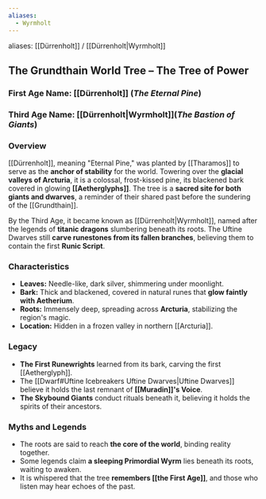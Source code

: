 ```yaml
---
aliases:
  - Wyrmholt
---
```


aliases:  [[Dürrenholt]] / [[Dürrenholt|Wyrmholt]]
## The Grundthain World Tree – The Tree of Power  

### First Age Name: [[Dürrenholt]] (*The Eternal Pine*)  
### Third Age Name: [[Dürrenholt|Wyrmholt]](*The Bastion of Giants*)  

### Overview  
[[Dürrenholt]], meaning "Eternal Pine," was planted by [[Tharamos]] to serve as the **anchor of stability** for the world. Towering over the **glacial valleys of Arcturia**, it is a colossal, frost-kissed pine, its blackened bark covered in glowing **[[Aetherglyphs]]**. The tree is a **sacred site for both giants and dwarves**, a reminder of their shared past before the sundering of the [[Grundthain]].

By the Third Age, it became known as [[Dürrenholt|Wyrmholt]], named after the legends of **titanic dragons** slumbering beneath its roots. The Uftine Dwarves still **carve runestones from its fallen branches**, believing them to contain the first **Runic Script**.

### Characteristics  
- **Leaves:** Needle-like, dark silver, shimmering under moonlight.  
- **Bark:** Thick and blackened, covered in natural runes that **glow faintly with Aetherium**.  
- **Roots:** Immensely deep, spreading across **Arcturia**, stabilizing the region's magic.  
- **Location:** Hidden in a frozen valley in northern [[Arcturia]].  

### Legacy  
- **The First Runewrights** learned from its bark, carving the first [[Aetherglyph]].  
- The [[Dwarf#Uftine Icebreakers Uftine Dwarves|Uftine Dwarves]] believe it holds the last remnant of **[[Muradin]]'s Voice**.  
- **The Skybound Giants** conduct rituals beneath it, believing it holds the spirits of their ancestors.  

### Myths and Legends  
- The roots are said to reach **the core of the world**, binding reality together.  
- Some legends claim **a sleeping Primordial Wyrm** lies beneath its roots, waiting to awaken.  
- It is whispered that the tree **remembers [[the First Age]]**, and those who listen may hear echoes of the past.  
